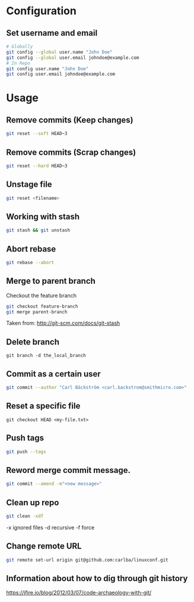 # Configuration
## Set username and email

```bash
# Globally
git config --global user.name "John Doe"
git config --global user.email johndoe@example.com
# In Repo
git config user.name "John Doe"
git config user.email johndoe@example.com
```

# Usage
## Remove commits (Keep changes)
```bash
git reset --soft HEAD~3
```

## Remove commits (Scrap changes)
```bash
git reset --hard HEAD~3
```

## Unstage file
```bash
git reset <filename>
```

## Working with stash
```bash
git stash && git unstash
```

## Abort rebase
```bash
git rebase --abort
```

## Merge to parent branch
Checkout the feature branch

```bash
git checkout feature-branch
git merge parent-branch
```
Taken from: http://git-scm.com/docs/git-stash

## Delete branch
```
git branch -d the_local_branch
```

## Commit as a certain user
```bash
git commit --author "Carl Bäckström <carl.backstrom@smithmicro.com>"
```

## Reset a specific file
```
git checkout HEAD <my-file.txt>
```

## Push tags

```bash
git push --tags
```

## Reword merge commit message.
```bash
git commit --amend -m"<new message>"
```

## Clean up repo
```bash
git clean -xdf
```
-x ignored files
-d recursive
-f force

## Change remote URL
```bash
git remote set-url origin git@github.com:carlba/linuxconf.git
```

## Information about how to dig through git history
https://jfire.io/blog/2012/03/07/code-archaeology-with-git/
